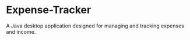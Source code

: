 # Expense-Tracker
A Java desktop application designed for managing and tracking expenses and income.
